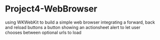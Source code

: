 # Project4-WebBrowser

using WKWebKit to build a simple web browser
integrating a forward, back and reload buttons
a button showing an actionsheet alert to let user chooses between optional urls to load
